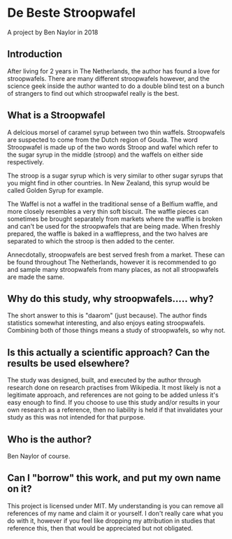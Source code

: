# De Beste Stroopwafel

A project by Ben Naylor in 2018

## Introduction

After living for 2 years in The Netherlands, the author has found a love for
stroopwafels. There are many different stroopwafels however, and the science
geek inside the author wanted to do a double blind test on a bunch of strangers
to find out which stroopwafel really is the best.

## What is a Stroopwafel

A delcious morsel of caramel syrup between two thin waffels. Stroopwafels are 
suspected to come from the Dutch region of Gouda. The word Stroopwafel is made 
up of the two words Stroop and wafel which refer to the sugar syrup in the
middle (stroop) and the waffels on either side respectively.

The stroop is a sugar syrup which is very similar to other sugar syrups that you 
might find in other countries. In New Zealand, this syrup would be called Golden 
Syrup for example.

The Waffel is not a waffel in the traditional sense of a Belfium waffle, and 
more closely resembles a very thin soft biscuit. The waffle pieces can sometimes 
be brought separately from markets where the waffle is broken and can't be used 
for the stroopwafels that are being made. When freshly prepared, the waffle is 
baked in a wafflepress, and the two halves are separated to which the stroop is 
then added to the center.

Annecdotally, stroopwafels are best served fresh from a market. These can be 
found throughout The Netherlands, however it is recommended to go and sample 
many stroopwafels from many places, as not all stroopwafels are made the same.

## Why do this study, why stroopwafels..... why?

The short answer to this is "daarom" (just because). The author finds statistics 
somewhat interesting, and also enjoys eating stroopwafels. Combining both of
those things means a study of stroopwafels, so why not.

## Is this actually a scientific approach? Can the results be used elsewhere?

The study was designed, built, and executed by the author through research done 
on research practises from Wikipedia. It most likely is not a legitimate 
approach, and references are not going to be added unless it's easy enough to 
find. If you choose to use this study and/or results in your own research as a 
reference, then no liability is held if that invalidates your study as this was 
not intended for that purpose.

## Who is the author?

Ben Naylor of course.

## Can I "borrow" this work, and put my own name on it?

This project is licensed under MIT. My understanding is you can remove all 
references of my name and claim it or yourself. I don't really care what you do 
with it, however if you feel like dropping my attribution in studies that 
reference this, then that would be appreciated but not obligated.
